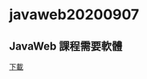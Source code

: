 # javaweb20200907
## JavaWeb 課程需要軟體
[下載](https://drive.google.com/file/d/1axRl-SsafMIEemCF4pYKa8GuDKQ9pEJi/view)

